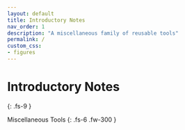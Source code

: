 ```yaml
---
layout: default
title: Introductory Notes
nav_order: 1
description: "A miscellaneous family of reusable tools"
permalink: /
custom_css:
- figures
---
```


# Introductory Notes
{: .fs-9 }

Miscellaneous Tools
{: .fs-6 .fw-300 }
